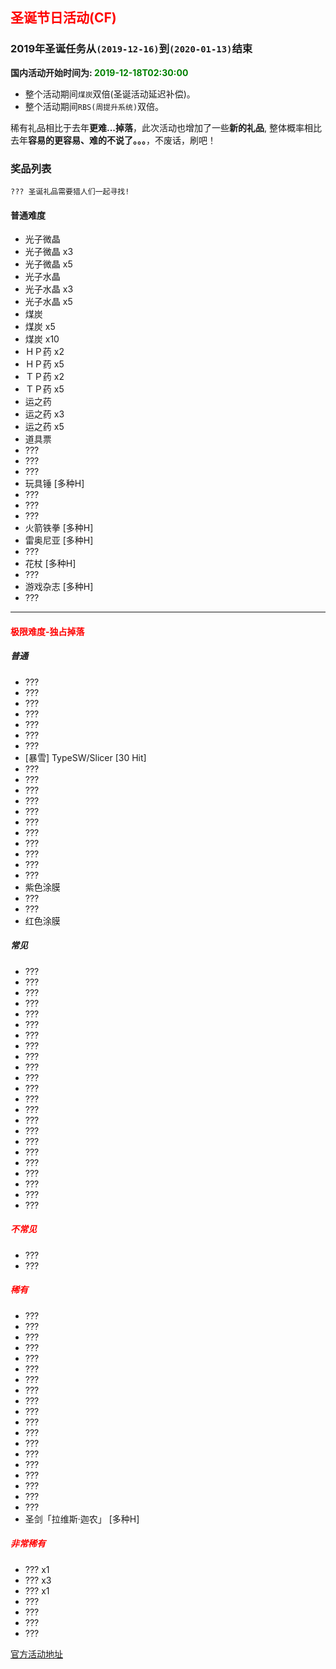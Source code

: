 ## <span style="color:red">圣诞节日活动(CF)</span>

### 2019年圣诞任务从`(2019-12-16)`到`(2020-01-13)`结束

**国内活动开始时间为: <span style="color:green">2019-12-18T02:30:00</span>**

- 整个活动期间`煤炭`双倍(圣诞活动延迟补偿)。
- 整个活动期间`RBS(周提升系统)`双倍。

稀有礼品相比于去年**更难...掉落**，此次活动也增加了一些**新的礼品**, 
整体概率相比去年**容易的更容易、难的不说了。。。**，不废话，刷吧！

### 奖品列表
 `??? 圣诞礼品需要猎人们一起寻找!`
#### 普通难度

* 光子微晶
* 光子微晶 x3
* 光子微晶 x5
* 光子水晶
* 光子水晶 x3
* 光子水晶 x5
* 煤炭
* 煤炭 x5
* 煤炭 x10
* ＨＰ药 x2
* ＨＰ药 x5
* ＴＰ药 x2
* ＴＰ药 x5
* 运之药
* 运之药 x3
* 运之药 x5
* 道具票
* ???
* ???
* ???
* 玩具锤 [多种H]
* ???
* ???
* ???
* 火箭铁拳 [多种H]
* 雷奥尼亚 [多种H]
* ???
* 花杖 [多种H]
* ???
* 游戏杂志 [多种H]
* ???

--- 

#### <span style="color:red">极限难度-独占掉落</span>

##### 普通
* ???
* ???
* ???
* ???
* ???
* ???
* ???
* [暴雪] TypeSW/Slicer [30 Hit]
* ???
* ???
* ???
* ???
* ???
* ???
* ???
* ???
* ???
* ???
* ???
* 紫色涂膜
* ???
* ???
* 红色涂膜

##### 常见  

* ???
* ???
* ???
* ???
* ???
* ???
* ???
* ???
* ???
* ???
* ???
* ???
* ???
* ???
* ???
* ???
* ???
* ???
* ???
* ???
* ???
* ???
* ???

##### <span style="color:red">不常见</span>

* ???
* ???

##### <span style="color:red">稀有</span>

* ???
* ???
* ???
* ???
* ???
* ???
* ???
* ???
* ???
* ???
* ???
* ???
* ???
* ???
* ???
* ???
* ???
* ???
* ???
* 圣剑「拉维斯·迦农」 [多种H]


##### <span style="color:red">非常稀有</span>

* ??? x1
* ??? x3
* ??? x1
* ??? 
* ???
* ???
* ???

[官方活动地址](https://dwz.cn/FJTi6s8V)






